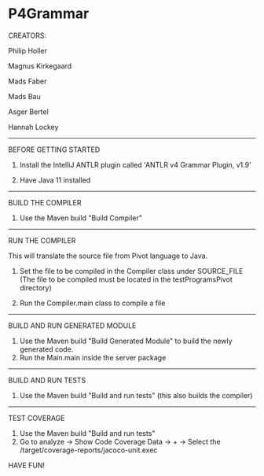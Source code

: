 # P4Grammar

CREATORS:

Philip Holler

Magnus Kirkegaard

Mads Faber

Mads Bau

Asger Bertel

Hannah Lockey
_________________________________________________
BEFORE GETTING STARTED
1. Install the IntelliJ ANTLR plugin called 'ANTLR v4 Grammar Plugin, v1.9'

2. Have Java 11 installed
_________________________________________________________________________

BUILD THE COMPILER

1. Use the Maven build "Build Compiler"
________________________________________________
RUN THE COMPILER

This will translate the source file from Pivot language to Java.

1. Set the file to be compiled in the Compiler class under SOURCE_FILE (The file to be compiled must be located in the testProgramsPivot directory)

2. Run the Compiler.main class to compile a file
_____________________________
BUILD AND RUN GENERATED MODULE

1. Use the Maven build "Build Generated Module" to build the newly generated code.
2. Run the Main.main inside the server package

_________________________________
BUILD AND RUN TESTS
1. Use the Maven build "Build and run tests" (this also builds the compiler)

____________________________
TEST COVERAGE

1. Use the Maven build "Build and run tests"
2. Go to analyze -> Show Code Coverage Data -> + -> Select the /target/coverage-reports/jacoco-unit.exec 

HAVE FUN!
